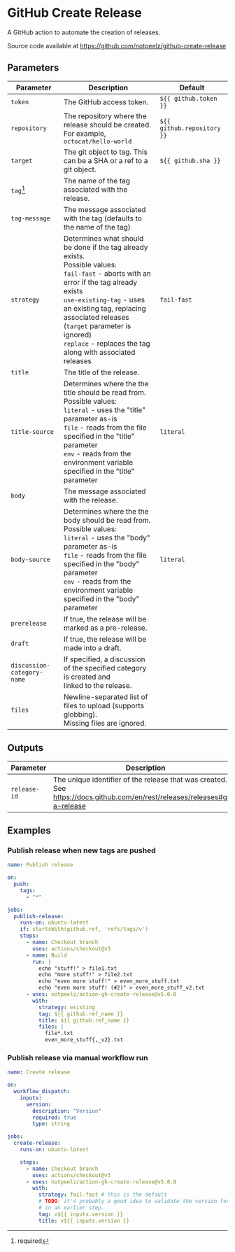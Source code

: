 # GitHub Create Release

A GitHub action to automate the creation of releases.

Source code available at https://github.com/notpeelz/github-create-release

## Parameters

| Parameter | Description | Default |
|-----------|-------------|---------|
| `token` | The GitHub access token.<br/> | `${{ github.token }}` |
| `repository` | The repository where the release should be created.<br/>For example, `octocat/hello-world`<br/> | `${{ github.repository }}` |
| `target` | The git object to tag. This can be a SHA or a ref to a git object.<br/> | `${{ github.sha }}` |
| `tag`[^required] | The name of the tag associated with the release.<br/> |  |
| `tag-message` | The message associated with the tag (defaults to the name of the tag)<br/> |  |
| `strategy` | Determines what should be done if the tag already exists.<br/>Possible values:<br/>  `fail-fast` - aborts with an error if the tag already exists<br/>  `use-existing-tag` - uses an existing tag, replacing associated releases (`target` parameter is ignored)<br/>  `replace` - replaces the tag along with associated releases<br/> | `fail-fast` |
| `title` | The title of the release.<br/> |  |
| `title-source` | Determines where the the title should be read from.<br/>Possible values:<br/>  `literal` - uses the "title" parameter as-is<br/>  `file` - reads from the file specified in the "title" parameter<br/>  `env` - reads from the environment variable specified in the "title" parameter<br/> | `literal` |
| `body` | The message associated with the release.<br/> |  |
| `body-source` | Determines where the the body should be read from.<br/>Possible values:<br/>  `literal` - uses the "body" parameter as-is<br/>  `file` - reads from the file specified in the "body" parameter<br/>  `env` - reads from the environment variable specified in the "body" parameter<br/> | `literal` |
| `prerelease` | If true, the release will be marked as a pre-release.<br/> |  |
| `draft` | If true, the release will be made into a draft. |  |
| `discussion-category-name` | If specified, a discussion of the specified category is created and<br/>linked to the release.<br/> |  |
| `files` | Newline-separated list of files to upload (supports globbing).<br/>Missing files are ignored.<br/> |  |

[^required]: required

## Outputs

| Parameter | Description |
|-----------|-------------|
| `release-id` | The unique identifier of the release that was created.<br/>See https://docs.github.com/en/rest/releases/releases#get-a-release<br/> |

## Examples

### Publish release when new tags are pushed

```yaml
name: Publish release

on:
  push:
    tags:
      - "*"

jobs:
  publish-release:
    runs-on: ubuntu-latest
    if: startsWith(github.ref, 'refs/tags/v')
    steps:
      - name: Checkout branch
        uses: actions/checkout@v3
      - name: Build
        run: |
          echo "stuff!" > file1.txt
          echo "more stuff!" > file2.txt
          echo "even more stuff!" > even_more_stuff.txt
          echo "even more stuff! (#2)" > even_more_stuff_v2.txt
      - uses: notpeelz/action-gh-create-release@v5.0.0
        with:
          strategy: existing
          tag: ${{ github.ref_name }}
          title: ${{ github.ref_name }}
          files: |
            file*.txt
            even_more_stuff{,_v2}.txt
```

### Publish release via manual workflow run

```yaml
name: Create release

on:
  workflow_dispatch:
    inputs:
      version:
        description: "Version"
        required: true
        type: string

jobs:
  create-release:
    runs-on: ubuntu-latest

    steps:
      - name: Checkout branch
        uses: actions/checkout@v3
      - uses: notpeelz/action-gh-create-release@v5.0.0
        with:
          strategy: fail-fast # this is the default
          # TODO: it's probably a good idea to validate the version format
          # in an earlier step.
          tag: v${{ inputs.version }}
          title: v${{ inputs.version }}
```

